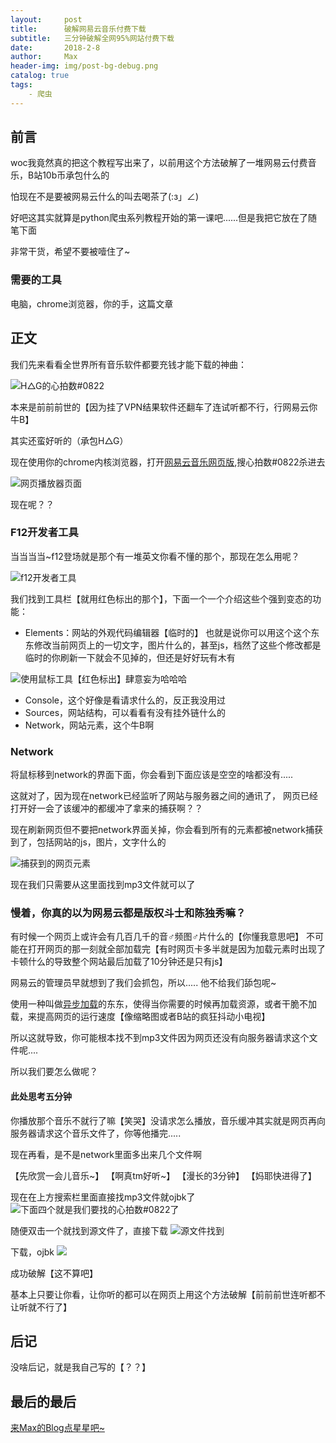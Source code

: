 ```yaml
---
layout:     post
title:      破解网易云音乐付费下载
subtitle:   三分钟破解全网95%网站付费下载
date:       2018-2-8
author:     Max
header-img: img/post-bg-debug.png
catalog: true
tags:
    - 爬虫
---
```



## 前言

woc我竟然真的把这个教程写出来了，以前用这个方法破解了一堆网易云付费音乐，B站10b币承包什么的

怕现在不是要被网易云什么的叫去喝茶了(:з」∠)

好吧这其实就算是python爬虫系列教程开始的第一课吧......但是我把它放在了随笔下面

非常干货，希望不要被噎住了~


### 需要的工具

电脑，chrome浏览器，你的手，这篇文章


## 正文

我们先来看看全世界所有音乐软件都要充钱才能下载的神曲：

![H△G的心拍数#0822](http://upload-images.jianshu.io/upload_images/10219317-f907bc1adb471161.jpg?imageMogr2/auto-orient/strip%7CimageView2/2/w/1240)

本来是前前前世的【因为挂了VPN结果软件还翻车了连试听都不行，行网易云你牛B】

其实还蛮好听的（承包H△G）

现在使用你的chrome内核浏览器，打开[网易云音乐网页版][1],搜心拍数#0822杀进去

![网页播放器页面](http://upload-images.jianshu.io/upload_images/10219317-efc9abc0f873f53f.jpg?imageMogr2/auto-orient/strip%7CimageView2/2/w/1240)

现在呢？？

### F12开发者工具

当当当当~f12登场就是那个有一堆英文你看不懂的那个，那现在怎么用呢？

![f12开发者工具](http://upload-images.jianshu.io/upload_images/10219317-f751306cf57087e5.jpg?imageMogr2/auto-orient/strip%7CimageView2/2/w/1240)

我们找到工具栏【就用红色标出的那个】，下面一个一个介绍这些个强到变态的功能：

- Elements：网站的外观代码编辑器【临时的】
也就是说你可以用这个这个东东修改当前网页上的一切文字，图片什么的，甚至js，档然了这些个修改都是临时的你刷新一下就会不见掉的，但还是好好玩有木有

![使用鼠标工具【红色标出】肆意妄为哈哈哈](http://upload-images.jianshu.io/upload_images/10219317-ef042710a91fc116.jpg?imageMogr2/auto-orient/strip%7CimageView2/2/w/1240)


- Console，这个好像是看请求什么的，反正我没用过
- Sources，网站结构，可以看看有没有挂外链什么的
- Network，网站元素，这个牛B啊

### Network

将鼠标移到network的界面下面，你会看到下面应该是空空的啥都没有.....

这就对了，因为现在network已经监听了网站与服务器之间的通讯了，
网页已经打开好一会了该缓冲的都缓冲了拿来的捕获啊？？

现在刷新网页但不要把network界面关掉，你会看到所有的元素都被network捕获到了，包括网站的js，图片，文字什么的

![捕获到的网页元素](http://upload-images.jianshu.io/upload_images/10219317-a600d03dfea4e0b9.jpg?imageMogr2/auto-orient/strip%7CimageView2/2/w/1240)

现在我们只需要从这里面找到mp3文件就可以了

### 慢着，你真的以为网易云都是版权斗士和陈独秀嘛？

有时候一个网页上或许会有几百几千的音♂频图♂片什么的【你懂我意思吧】
不可能在打开网页的那一刻就全部加载完【有时网页卡多半就是因为加载元素时出现了卡顿什么的导致整个网站最后加载了10分钟还是只有js】

网易云的管理员早就想到了我们会抓包，所以.....
他不给我们舔包呢~

使用一种叫做[异步加载][2]的东东，使得当你需要的时候再加载资源，或者干脆不加载，来提高网页的运行速度【像缩略图或者B站的疯狂抖动小电视】

所以这就导致，你可能根本找不到mp3文件因为网页还没有向服务器请求这个文件呢....

所以我们要怎么做呢？
#### 此处思考五分钟

你播放那个音乐不就行了嘛【笑哭】没请求怎么播放，音乐缓冲其实就是网页再向服务器请求这个音乐文件了，你等他播完.....

现在再看，是不是network里面多出来几个文件啊

【先欣赏一会儿音乐~】
【啊真tm好听~】
【漫长的3分钟】
【妈耶快进得了】

现在在上方搜索栏里面直接找mp3文件就ojbk了
![下面四个就是我们要找的心拍数#0822了](http://upload-images.jianshu.io/upload_images/10219317-0cc6c17ecdf5f198.jpg?imageMogr2/auto-orient/strip%7CimageView2/2/w/1240)

随便双击一个就找到源文件了，直接下载
![源文件找到](http://upload-images.jianshu.io/upload_images/10219317-16d1716f4dc1ae04.jpg?imageMogr2/auto-orient/strip%7CimageView2/2/w/1240)

下载，ojbk
![](http://upload-images.jianshu.io/upload_images/10219317-c5de9670f4976577.jpg?imageMogr2/auto-orient/strip%7CimageView2/2/w/1240)

成功破解【这不算吧】

基本上只要让你看，让你听的都可以在网页上用这个方法破解【前前前世连听都不让听就不行了】

## 后记

没啥后记，就是我自己写的【？？】

## 最后的最后

[来Max的Blog点星星吧~][3]



[1]:https://music.163.com/
[2]:https://www.jianshu.com/p/bf8b5bf5fc90
[3]:https://0xc000005.github.io
